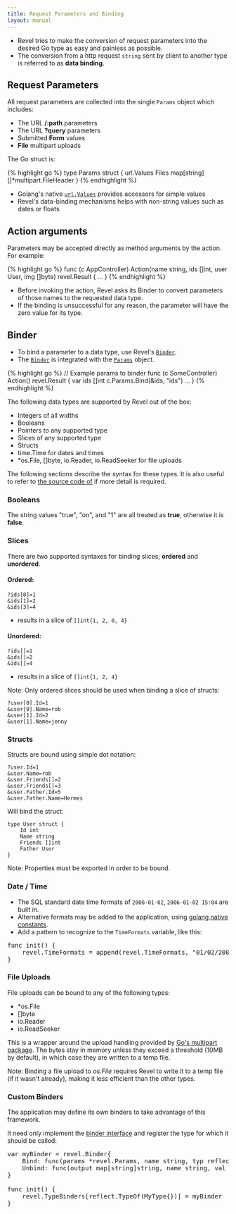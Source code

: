 ```yaml
---
title: Request Parameters and Binding
layout: manual
---
```


- Revel tries to make the conversion of request parameters into the desired Go type as easy and painless as possible. 
- The conversion from a http request `string` sent by client to another type is referred to as **data binding**.

## Request Parameters

All request parameters are collected into the single `Params` object which includes:

* The URL **/:path** parameters
* The URL **?query** parameters
* Submitted **Form** values 
* **File** multipart uploads

The Go struct is:

{% highlight go %}
type Params struct {
	url.Values
	Files map[string][]*multipart.FileHeader
}
{% endhighlight %}

- Golang's native [`url.Values`]([godoc](http://www.golang.org/pkg/net/url/#Values)) provides accessors for simple values
- Revel's data-binding mechanisms helps with non-string values such as dates or floats

## Action arguments

Parameters may be accepted directly as method arguments by the action.  For
example:

{% highlight go %}
func (c AppController) Action(name string, ids []int, user User, img []byte) revel.Result {
	...
}
{% endhighlight %}

- Before invoking the action, Revel asks its Binder to convert parameters of those names to the requested data type.  
- If the binding is unsuccessful for any reason, the parameter will have the zero value for its type.

## Binder

- To bind a parameter to a data type, use Revel's [`Binder`](../docs/godoc/binder.html).  
- The [`Binder`](../docs/godoc/binder.html) is integrated with the [`Params`](../docs/godoc/params.html) object.

{% highlight go %}
// Example params to binder
func (c SomeController) Action() revel.Result {
	var ids []int
	c.Params.Bind(&amp;ids, "ids")
	...
}
{% endhighlight %}

The following data types are supported by Revel out of the box:

* Integers of all widths
* Booleans
* Pointers to any supported type
* Slices of any supported type
* Structs
* time.Time for dates and times
* \*os.File, \[\]byte, io.Reader, io.ReadSeeker for file uploads

The following sections describe the syntax for these types.  It is also useful
to refer to [the source code of](../docs/src/binder.html) if more detail is required.

### Booleans

The string values "true", "on", and "1" are all treated as **true**,  otherwise it is **false**.

### Slices

There are two supported syntaxes for binding slices; **ordered** and **unordered**.

#### Ordered:

	?ids[0]=1
	&ids[1]=2
	&ids[3]=4

- results in a slice of `[]int{1, 2, 0, 4}`

#### Unordered:

	?ids[]=1
	&ids[]=2
	&ids[]=4

- results in a slice of `[]int{1, 2, 4}`

<div class="alert alert-info">Note: Only ordered slices should be used when binding a slice of structs:</div>

	?user[0].Id=1
	&user[0].Name=rob
	&user[1].Id=2
	&user[1].Name=jenny

### Structs

Structs are bound using simple dot notation:

	?user.Id=1
	&user.Name=rob
	&user.Friends[]=2
	&user.Friends[]=3
	&user.Father.Id=5
	&user.Father.Name=Hermes

Will bind the struct:
    
    type User struct {
        Id int
        Name string
        Friends []int
        Father User
    }


<div class="alert alert-info">Note: Properties must be exported in order to be bound.</div>

### Date / Time

- The SQL standard date time formats of `2006-01-02`, `2006-01-02 15:04` are built in.
- Alternative formats may be added to the application, using [golang native constants](http://golang.org/pkg/time/#pkg-constants).  
- Add a pattern to recognize to the `TimeFormats` variable, like this:

<pre class="prettyprint lang-go">
func init() {
	revel.TimeFormats = append(revel.TimeFormats, "01/02/2006")
}
</pre>

### File Uploads

File uploads can be bound to any of the following types:

* \*os.File
* \[\]byte
* io.Reader
* io.ReadSeeker

This is a wrapper around the upload handling provided by
[Go's multipart package](http://golang.org/pkg/mime/multipart/).  The bytes
stay in memory unless they exceed a threshold (10MB by default), in which case
they are written to a temp file.

<div class="alert alert-info">Note: Binding a file upload to <i>os.File</i> requires Revel to write it to a
temp file (if it wasn't already), making it less efficient than the other types.</div>

### Custom Binders

The application may define its own binders to take advantage of this framework.

It need only implement the [binder interface](../docs/godoc/binder.html#Binder) and register the type for which it
should be called:

<pre class="prettyprint lang-go">
var myBinder = revel.Binder{
	Bind: func(params *revel.Params, name string, typ reflect.Type) reflect.Value {...},
	Unbind: func(output map[string]string, name string, val interface{}) {...},
}

func init() {
	revel.TypeBinders[reflect.TypeOf(MyType{})] = myBinder
}
</pre>
